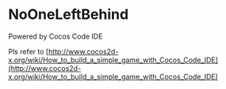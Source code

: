NoOneLeftBehind
===============

Powered by Cocos Code IDE

Pls refer to [http://www.cocos2d-x.org/wiki/How_to_build_a_simple_game_with_Cocos_Code_IDE](http://www.cocos2d-x.org/wiki/How_to_build_a_simple_game_with_Cocos_Code_IDE)
